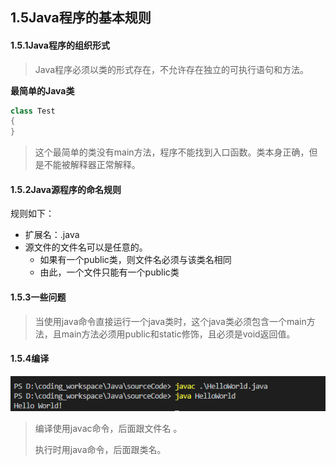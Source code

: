 ## 1.5Java程序的基本规则

#### 1.5.1Java程序的组织形式

> Java程序必须以类的形式存在，不允许存在独立的可执行语句和方法。

**最简单的Java类**

```java
class Test
{
}
```

>这个最简单的类没有main方法，程序不能找到入口函数。类本身正确，但是不能被解释器正常解释。

#### 1.5.2Java源程序的命名规则

规则如下：

* 扩展名：.java
* 源文件的文件名可以是任意的。
	* 如果有一个public类，则文件名必须与该类名相同
	* 由此，一个文件只能有一个public类

#### 1.5.3一些问题

> 当使用java命令直接运行一个java类时，这个java类必须包含一个main方法，且main方法必须用public和static修饰，且必须是void返回值。

#### 1.5.4编译

![](picture/编译java程序.png)

> 编译使用javac命令，后面跟文件名 。
>
> 执行时用java命令，后面跟类名。